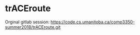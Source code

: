 # trACEroute
Orginal gitlab session: https://code.cs.umanitoba.ca/comp3350-summer2018/trACEroute.git
